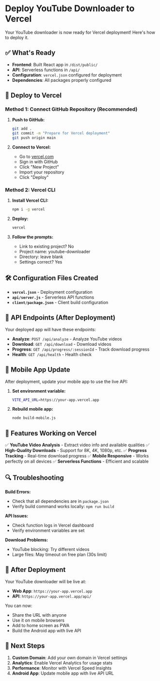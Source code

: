 # Deploy YouTube Downloader to Vercel

Your YouTube downloader is now ready for Vercel deployment! Here's how to deploy it.

## ✅ What's Ready

- **Frontend**: Built React app in `/dist/public/`
- **API**: Serverless functions in `/api/`
- **Configuration**: `vercel.json` configured for deployment
- **Dependencies**: All packages properly configured

## 🚀 Deploy to Vercel

### Method 1: Connect GitHub Repository (Recommended)

1. **Push to GitHub:**
   ```bash
   git add .
   git commit -m "Prepare for Vercel deployment"
   git push origin main
   ```

2. **Connect to Vercel:**
   - Go to [vercel.com](https://vercel.com)
   - Sign in with GitHub
   - Click "New Project"
   - Import your repository
   - Click "Deploy"

### Method 2: Vercel CLI

1. **Install Vercel CLI:**
   ```bash
   npm i -g vercel
   ```

2. **Deploy:**
   ```bash
   vercel
   ```

3. **Follow the prompts:**
   - Link to existing project? No
   - Project name: youtube-downloader
   - Directory: leave blank
   - Settings correct? Yes

## 🛠 Configuration Files Created

- **`vercel.json`** - Deployment configuration
- **`api/server.js`** - Serverless API functions
- **`client/package.json`** - Client build configuration

## 🔧 API Endpoints (After Deployment)

Your deployed app will have these endpoints:

- **Analyze**: `POST /api/analyze` - Analyze YouTube videos
- **Download**: `GET /api/download` - Download videos
- **Progress**: `GET /api/progress/:sessionId` - Track download progress
- **Health**: `GET /api/health` - Health check

## 📱 Mobile App Update

After deployment, update your mobile app to use the live API:

1. **Set environment variable:**
   ```bash
   VITE_API_URL=https://your-app.vercel.app
   ```

2. **Rebuild mobile app:**
   ```bash
   node build-mobile.js
   ```

## 🎯 Features Working on Vercel

✅ **YouTube Video Analysis** - Extract video info and available qualities
✅ **High-Quality Downloads** - Support for 8K, 4K, 1080p, etc.
✅ **Progress Tracking** - Real-time download progress
✅ **Mobile Responsive** - Works perfectly on all devices
✅ **Serverless Functions** - Efficient and scalable

## 🔍 Troubleshooting

**Build Errors:**
- Check that all dependencies are in `package.json`
- Verify build command works locally: `npm run build`

**API Issues:**
- Check function logs in Vercel dashboard
- Verify environment variables are set

**Download Problems:**
- YouTube blocking: Try different videos
- Large files: May timeout on free plan (30s limit)

## 🎉 After Deployment

Your YouTube downloader will be live at:
- **Web App**: `https://your-app.vercel.app`
- **API**: `https://your-app.vercel.app/api/`

You can now:
- Share the URL with anyone
- Use it on mobile browsers
- Add to home screen as PWA
- Build the Android app with live API

## 🚀 Next Steps

1. **Custom Domain**: Add your own domain in Vercel settings
2. **Analytics**: Enable Vercel Analytics for usage stats
3. **Performance**: Monitor with Vercel Speed Insights
4. **Android App**: Update mobile app with live API URL